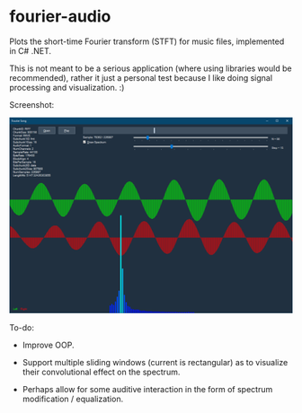 # fourier-audio

Plots the short-time Fourier transform (STFT) for music files, implemented in C# .NET.

This is not meant to be a serious application (where using libraries would be recommended), rather it just a personal test because I like doing signal processing and visualization. :)

Screenshot:

![Screenshot](proof_of_concept.png)

To-do:

* Improve OOP.

* Support multiple sliding windows (current is rectangular) as to visualize their convolutional effect on the spectrum.

* Perhaps allow for some auditive interaction in the form of spectrum modification / equalization.
